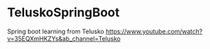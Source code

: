 # TeluskoSpringBoot
Spring boot learning from Telusko
https://www.youtube.com/watch?v=35EQXmHKZYs&ab_channel=Telusko
